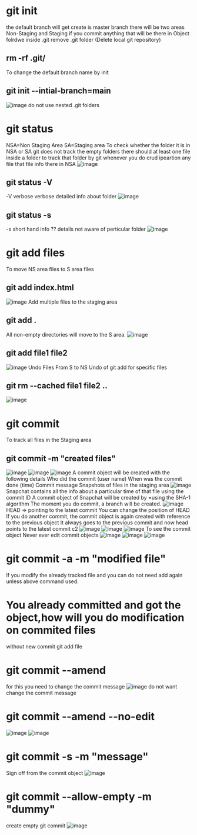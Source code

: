 # git init
the default branch will get create is master branch
there will be two areas Non-Staging and Staging
if you commit anything that will be there in Object folrdwe inside .git
remove .git folder (Delete local git repository)
## rm -rf .git/
To change the default branch name by init
## git init --intial-branch=main
![image](https://github.com/user-attachments/assets/6a92f951-e586-4f1b-91bc-6fcb4b00472b)
do not use nested .git folders
# git status
NSA=Non Staging Area
SA=Staging area
To check whether the folder it is in NSA or SA
git does  not track the empty folders
there should at least one file inside a folder to track that folder by git
whenever you do crud ipeartion any file that file info there in NSA
![image](https://github.com/user-attachments/assets/95ecb072-5063-450b-abaa-78cf13c6be05)
## git status -V
-V verbose
verbose detailed info about folder
![image](https://github.com/user-attachments/assets/5a840863-ac03-4abe-be41-caef4d06fffa)
## git status -s
-s short hand info
?? details not aware of perticular folder
![image](https://github.com/user-attachments/assets/6a3bb52d-43bf-4257-8afb-688ea12b2c71)
# git add files
To move NS area files to S area files
## git add index.html
![image](https://github.com/user-attachments/assets/050a8f64-03cb-4e2f-9b70-671167065cb1)
Add multiple files to the staging area
## git add .
All non-empty directories will move to the S area.
![image](https://github.com/user-attachments/assets/3f4df67f-56d6-4e43-a2b5-64968f608d9a)
## git add file1 file2
![image](https://github.com/user-attachments/assets/8d415811-ae56-4282-94e5-215d427779bf)
Undo Files From S to NS
Undo of git add for specific files
## git rm --cached file1 file2 ..
![image](https://github.com/user-attachments/assets/526e38e6-1c10-426a-ab88-a529cc9a90f6)
# git commit
To track all files in the Staging area 
## git commit -m "created files"
![image](https://github.com/user-attachments/assets/d7c7f4a2-8166-4d93-879d-7fbde3323507)
![image](https://github.com/user-attachments/assets/ec330d69-0a7a-4660-8622-0d8a8a6f0b53)
![image](https://github.com/user-attachments/assets/81bda05b-3d8a-4707-a3d4-72469cd49d28)
A commit object will be created with the following details
Who did the commit (user name)
When was the commit done (time)
Commit message
Snapshots of files in the staging area
![image](https://github.com/user-attachments/assets/36436383-6a76-44df-8f2e-3300391833fc)
Snapchat contains all the info about a particular time of that file using the commit ID
A commit object of Snapchat will be created by =using the SHA-1 algorithm 
The moment you do commit, a branch will be created.
![image](https://github.com/user-attachments/assets/3c88a29c-026d-4a70-96f5-e63bbce0738e)
HEAD => pointing to the latest commit
You can change the position of HEAD
If you do another commit, the commit object is again created with reference to the previous object
It always goes to the previous commit
and now head points to the latest commit c2
![image](https://github.com/user-attachments/assets/45cb6634-9b36-440c-a909-b3e2b4badd2e)
![image](https://github.com/user-attachments/assets/3eb714b0-702b-43b7-b791-b3e88532f7a1)
![image](https://github.com/user-attachments/assets/db89d0dc-fac0-4cbb-b8e7-c9017ad72070)
To see the commit object
Never ever edit commit objects
![image](https://github.com/user-attachments/assets/923d9422-a04e-48df-86ed-128ba5626378)
![image](https://github.com/user-attachments/assets/2dd2949c-17e4-453b-850e-02c0dda22140)
![image](https://github.com/user-attachments/assets/049ccf38-f45a-4f0b-83f8-345f9bcd7c76)
# git commit -a -m "modified file"
If you modify the already tracked file and you can do not need add again unless above command used.

# You already committed and got the object,how will you do modification on commited files
without new  commit
git add file
# git commit --amend
for this you need to change the commit message
![image](https://github.com/user-attachments/assets/eaf92c83-7d2e-435a-b15d-9f60c488e443)
do not want change the commit message
# git commit --amend --no-edit
![image](https://github.com/user-attachments/assets/89efccb9-69f8-4cee-ad7a-077123a2b186)
![image](https://github.com/user-attachments/assets/03435799-1a81-4ec6-ad0c-4b2accf4155a)
# git commit -s -m "message"
Sign off from the commit object
 ![image](https://github.com/user-attachments/assets/99030653-231e-4094-a998-ab03bfbec381)
# git commit --allow-empty -m  "dummy"
create empty git commit
![image](https://github.com/user-attachments/assets/02fbcb8b-a36e-49d8-b924-5f88c6c659c6)
